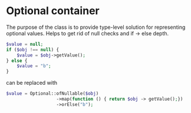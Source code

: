 # Optional container
The purpose of the class is to provide type-level solution for representing optional values.
Helps to get rid of null checks and if -> else depth.

```php
$value = null;
if ($obj !== null) {
    $value = $obj->getValue();
} else {
    $value = "b";
}
```
can be replaced with
```php
$value = Optional::ofNullable($obj)
                   ->map(function () { return $obj -> getValue();})
                   ->orElse("b");
```
